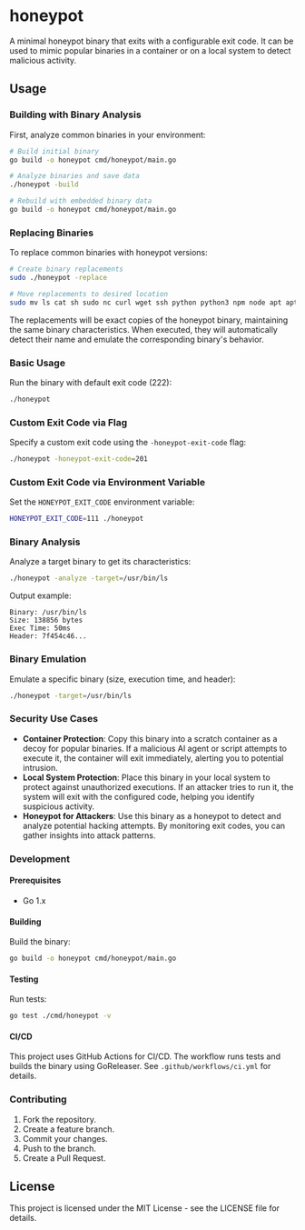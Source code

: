 # honeypot

A minimal honeypot binary that exits with a configurable exit code. It can be used to mimic popular binaries in a container or on a local system to detect malicious activity.

## Usage

### Building with Binary Analysis

First, analyze common binaries in your environment:

```bash
# Build initial binary
go build -o honeypot cmd/honeypot/main.go

# Analyze binaries and save data
./honeypot -build

# Rebuild with embedded binary data
go build -o honeypot cmd/honeypot/main.go
```

### Replacing Binaries

To replace common binaries with honeypot versions:

```bash
# Create binary replacements
sudo ./honeypot -replace

# Move replacements to desired location
sudo mv ls cat sh sudo nc curl wget ssh python python3 npm node apt apt-get yum dnf pip pip3 git docker /usr/local/bin/
```

The replacements will be exact copies of the honeypot binary, maintaining the same binary characteristics. When executed, they will automatically detect their name and emulate the corresponding binary's behavior.

### Basic Usage

Run the binary with default exit code (222):

```bash
./honeypot
```

### Custom Exit Code via Flag

Specify a custom exit code using the `-honeypot-exit-code` flag:

```bash
./honeypot -honeypot-exit-code=201
```

### Custom Exit Code via Environment Variable

Set the `HONEYPOT_EXIT_CODE` environment variable:

```bash
HONEYPOT_EXIT_CODE=111 ./honeypot
```

### Binary Analysis

Analyze a target binary to get its characteristics:

```bash
./honeypot -analyze -target=/usr/bin/ls
```

Output example:
```
Binary: /usr/bin/ls
Size: 138856 bytes
Exec Time: 50ms
Header: 7f454c46...
```

### Binary Emulation

Emulate a specific binary (size, execution time, and header):

```bash
./honeypot -target=/usr/bin/ls
```

### Security Use Cases

- **Container Protection**: Copy this binary into a scratch container as a decoy for popular binaries. If a malicious AI agent or script attempts to execute it, the container will exit immediately, alerting you to potential intrusion.
- **Local System Protection**: Place this binary in your local system to protect against unauthorized executions. If an attacker tries to run it, the system will exit with the configured code, helping you identify suspicious activity.
- **Honeypot for Attackers**: Use this binary as a honeypot to detect and analyze potential hacking attempts. By monitoring exit codes, you can gather insights into attack patterns.

### Development

#### Prerequisites

- Go 1.x

#### Building

Build the binary:

```bash
go build -o honeypot cmd/honeypot/main.go
```

#### Testing

Run tests:

```bash
go test ./cmd/honeypot -v
```

#### CI/CD

This project uses GitHub Actions for CI/CD. The workflow runs tests and builds the binary using GoReleaser. See `.github/workflows/ci.yml` for details.

### Contributing

1. Fork the repository.
2. Create a feature branch.
3. Commit your changes.
4. Push to the branch.
5. Create a Pull Request.

## License

This project is licensed under the MIT License - see the LICENSE file for details.